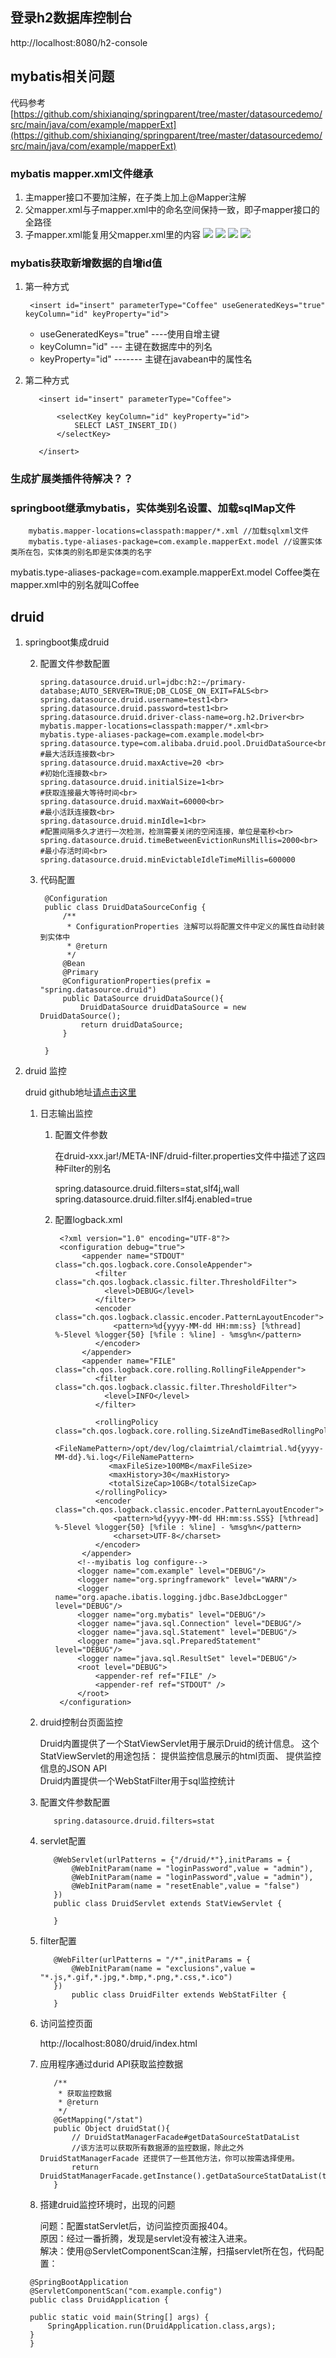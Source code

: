 ## 登录h2数据库控制台
http://localhost:8080/h2-console

## mybatis相关问题
代码参考
[https://github.com/shixianqing/springparent/tree/master/datasourcedemo/src/main/java/com/example/mapperExt](https://github.com/shixianqing/springparent/tree/master/datasourcedemo/src/main/java/com/example/mapperExt)
### mybatis mapper.xml文件继承

1. 主mapper接口不要加注解，在子类上加上@Mapper注解
2. 父mapper.xml与子mapper.xml中的命名空间保持一致，即子mapper接口的全路径
3. 子mapper.xml能复用父mapper.xml里的内容
![](https://i.imgur.com/MsnSnhi.png)
![](https://i.imgur.com/N35Ntc3.png)
![](https://i.imgur.com/dbhNZBD.png)
![](https://i.imgur.com/UL6ahNm.png)

### mybatis获取新增数据的自增id值
1. 第一种方式
    
	    
	    <insert id="insert" parameterType="Coffee" useGeneratedKeys="true" keyColumn="id" keyProperty="id">
	   
	

	- useGeneratedKeys="true" ----使用自增主键
	- keyColumn="id" --- 主键在数据库中的列名
	- keyProperty="id" ------- 主键在javabean中的属性名


	
2. 第二种方式

		  <insert id="insert" parameterType="Coffee">
		  
		      <selectKey keyColumn="id" keyProperty="id">
		          SELECT LAST_INSERT_ID()
		      </selectKey>
       
    	  </insert>
    	  
### 生成扩展类插件待解决？？

### springboot继承mybatis，实体类别名设置、加载sqlMap文件

        mybatis.mapper-locations=classpath:mapper/*.xml //加载sqlxml文件
        mybatis.type-aliases-package=com.example.mapperExt.model //设置实体类所在包，实体类的别名即是实体类的名字
        
  mybatis.type-aliases-package=com.example.mapperExt.model    Coffee类在mapper.xml中的别名就叫Coffee

## druid

1. springboot集成druid

    2. 配置文件参数配置
    
		   spring.datasource.druid.url=jdbc:h2:~/primary-database;AUTO_SERVER=TRUE;DB_CLOSE_ON_EXIT=FALS<br>
		   spring.datasource.druid.username=test1<br>
		   spring.datasource.druid.password=test1<br>
		   spring.datasource.druid.driver-class-name=org.h2.Driver<br>
		   mybatis.mapper-locations=classpath:mapper/*.xml<br>
		   mybatis.type-aliases-package=com.example.model<br>
		   spring.datasource.type=com.alibaba.druid.pool.DruidDataSource<br>
		   #最大活跃连接数<br>
		   spring.datasource.druid.maxActive=20 <br>
		   #初始化连接数<br>
		   spring.datasource.druid.initialSize=1<br>
		   #获取连接最大等待时间<br>
		   spring.datasource.druid.maxWait=60000<br>
		   #最小活跃连接数<br>
		   spring.datasource.druid.minIdle=1<br>
		   #配置间隔多久才进行一次检测，检测需要关闭的空闲连接，单位是毫秒<br>
		   spring.datasource.druid.timeBetweenEvictionRunsMillis=2000<br> 
		   #最小存活时间<br>
		   spring.datasource.druid.minEvictableIdleTimeMillis=600000 
	   
    2. 代码配置
          
            @Configuration
            public class DruidDataSourceConfig {
                /**
                 * ConfigurationProperties 注解可以将配置文件中定义的属性自动封装到实体中
                 * @return
                 */
                @Bean
                @Primary
                @ConfigurationProperties(prefix = "spring.datasource.druid")
                public DataSource druidDataSource(){
                    DruidDataSource druidDataSource = new DruidDataSource();
                    return druidDataSource;
                }
            
            }
2. druid 监控
	
	druid github地址<a href='https://github.com/alibaba/druid' target="_blank">请点击这里</a>


     1. 日志输出监控
     
        1. 配置文件参数
        
            在druid-xxx.jar!/META-INF/druid-filter.properties文件中描述了这四种Filter的别名

            spring.datasource.druid.filters=stat,slf4j,wall
            spring.datasource.druid.filter.slf4j.enabled=true
	    
	 	

		2. 配置logback.xml
		


		        <?xml version="1.0" encoding="UTF-8"?>
		        <configuration debug="true">
		             <appender name="STDOUT" class="ch.qos.logback.core.ConsoleAppender">
		                <filter class="ch.qos.logback.classic.filter.ThresholdFilter">   
		                  <level>DEBUG</level>
		                </filter>       
		                <encoder class="ch.qos.logback.classic.encoder.PatternLayoutEncoder"> 
		                    <pattern>%d{yyyy-MM-dd HH:mm:ss} [%thread] %-5level %logger{50} [%file : %line] - %msg%n</pattern>   
		                </encoder> 
		             </appender>
		             <appender name="FILE"  class="ch.qos.logback.core.rolling.RollingFileAppender"> 
		                <filter class="ch.qos.logback.classic.filter.ThresholdFilter">   
		                  <level>INFO</level>
		                </filter>    
		                    
		                <rollingPolicy class="ch.qos.logback.core.rolling.SizeAndTimeBasedRollingPolicy">
		                   <FileNamePattern>/opt/dev/log/claimtrial/claimtrial.%d{yyyy-MM-dd}.%i.log</FileNamePattern>
		                   <maxFileSize>100MB</maxFileSize>    
		                   <maxHistory>30</maxHistory>
		                   <totalSizeCap>10GB</totalSizeCap>
		                </rollingPolicy>
		                <encoder class="ch.qos.logback.classic.encoder.PatternLayoutEncoder"> 
		                    <pattern>%d{yyyy-MM-dd HH:mm:ss.SSS} [%thread] %-5level %logger{50} [%file : %line] - %msg%n</pattern> 
		                    <charset>UTF-8</charset>              
		                </encoder> 
		             </appender> 
		            <!--myibatis log configure--> 
		            <logger name="com.example" level="DEBUG"/>
		            <logger name="org.springframework" level="WARN"/>
		            <logger name="org.apache.ibatis.logging.jdbc.BaseJdbcLogger" level="DEBUG"/>
		            <logger name="org.mybatis" level="DEBUG"/>
		            <logger name="java.sql.Connection" level="DEBUG"/>
		            <logger name="java.sql.Statement" level="DEBUG"/>
		            <logger name="java.sql.PreparedStatement" level="DEBUG"/>
		            <logger name="java.sql.ResultSet" level="DEBUG"/>
		            <root level="DEBUG">
		                <appender-ref ref="FILE" />
		                <appender-ref ref="STDOUT" />
		            </root> 
		        </configuration>

       
    2. druid控制台页面监控     
      
       	Druid内置提供了一个StatViewServlet用于展示Druid的统计信息。 这个StatViewServlet的用途包括： 提供监控信息展示的html页面、 提供监控信息的JSON API<br>
    	Druid内置提供一个WebStatFilter用于sql监控统计
    
      1. 配置文件参数配置
	
                spring.datasource.druid.filters=stat

      2. servlet配置
      
                @WebServlet(urlPatterns = {"/druid/*"},initParams = {
	                @WebInitParam(name = "loginPassword",value = "admin"),
	                @WebInitParam(name = "loginPassword",value = "admin"),
	                @WebInitParam(name = "resetEnable",value = "false")
                })
                public class DruidServlet extends StatViewServlet {
                
                }

      3. filter配置
      
                @WebFilter(urlPatterns = "/*",initParams = {
                	@WebInitParam(name = "exclusions",value = "*.js,*.gif,*.jpg,*.bmp,*.png,*.css,*.ico")
                })
                	public class DruidFilter extends WebStatFilter {
                }
          
          
 
      4. 访问监控页面
	
            http://localhost:8080/druid/index.html
            
            
      5. 应用程序通过durid API获取监控数据

				/**
			     * 获取监控数据
			     * @return
			     */
			    @GetMapping("/stat")
			    public Object druidStat(){
			        // DruidStatManagerFacade#getDataSourceStatDataList 
			        //该方法可以获取所有数据源的监控数据，除此之外 DruidStatManagerFacade 还提供了一些其他方法，你可以按需选择使用。
			        return DruidStatManagerFacade.getInstance().getDataSourceStatDataList(true);
			    }
      
      
      6. 搭建druid监控环境时，出现的问题
        
           问题：配置statServlet后，访问监控页面报404。<br>
           原因：经过一番折腾，发现是servlet没有被注入进来。<br>
           解决：使用@ServletComponentScan注解，扫描servlet所在包，代码配置：<br>
	   
           
	    @SpringBootApplication
	    @ServletComponentScan("com.example.config")
	    public class DruidApplication {

		public static void main(String[] args) {
		    SpringApplication.run(DruidApplication.class,args);
		}
	    }
